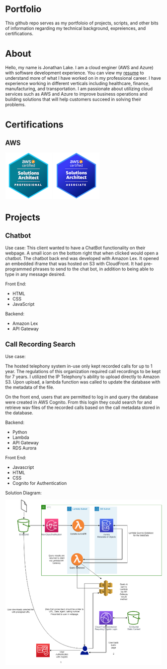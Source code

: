 # Portfolio
This github repo serves as my portfoloio of projects, scripts, and other bits of information regarding my technical background, expreiences, and certifications.

# About
Hello, my name is Jonathan Lake. I am a cloud enginer (AWS and Azure) with software development experience. You can view my [resume](/Resume.md) to understand more of what I have worked on in my professional career.
I have experience working in different verticals including healthcare, finance, manufacturing, and transportation.
I am passionate about utilizing cloud services such as AWS and Azure to improve business operations and building solutions that will help customers succeed in solving their problems.

# Certifications
## AWS
![aws-certified-solutions-architect-professional 150x150](/images/aws-certified-solutions-architect-professional-150x150.png) ![aws-certified-solutions-architect-associate](/images/aws-certified-solutions-architect-associate-150x150.png)

# Projects

## Chatbot
Use case:
This client wanted to have a ChatBot functionality on their webpage. A small icon on the bottom right that when clicked would open a chatbot. The chatbot back end was developed with Amazon Lex.
It opened an embedded iframe that was hosted on S3 with CloudFront.
It had pre-programmed phrases to send to the chat bot, in addition to being able to type in any message desired.

Front End:
* HTML
* CSS
* JavaScript

Backend: 
* Amazon Lex
* API Gateway

## Call Recording Search
Use case:

The hosted telephony system in-use only kept recorded calls for up to 1 year. The regulations of this organization required call recordings to be kept for 7 years.
I utilized the IP Telephony's ability to upload directly to Amazon S3. Upon upload, a lambda function was called to update the database with the metadata of the file.

On the front end, users that are permitted to log in and query the database were created in AWS Cognito. From this login they could search for and retrieve wav files of the recorded calls based on the call metadata stored in the database. 

Backend:
* Python
* Lambda
* API Gateway
* RDS Aurora

Front End: 
* Javascript
* HTML
* CSS
* Cognito for Authentication

Solution Diagram:

![Solution Diagram](/images/call-recording.png)